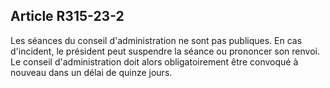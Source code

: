 ## Article R315-23-2

Les séances du conseil d'administration ne sont pas publiques. En cas d'incident, le président peut suspendre
la séance ou prononcer son renvoi. Le conseil d'administration doit alors obligatoirement être convoqué à
nouveau dans un délai de quinze jours.

